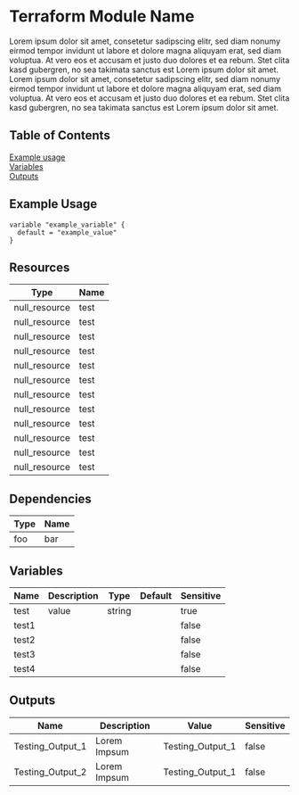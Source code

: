 # Terraform Module Name
Lorem ipsum dolor sit amet, consetetur sadipscing elitr, sed diam nonumy eirmod tempor invidunt ut labore et dolore magna aliquyam erat, sed diam voluptua. At vero eos et accusam et justo duo dolores et ea rebum. Stet clita kasd gubergren, no sea takimata sanctus est Lorem ipsum dolor sit amet. Lorem ipsum dolor sit amet, consetetur sadipscing elitr, sed diam nonumy eirmod tempor invidunt ut labore et dolore magna aliquyam erat, sed diam voluptua. At vero eos et accusam et justo duo dolores et ea rebum. Stet clita kasd gubergren, no sea takimata sanctus est Lorem ipsum dolor sit amet.
## Table of Contents
[Example usage](#example-usage)<br/>
[Variables](#variables)<br/>
[Outputs](#outputs)<br/>
## Example Usage
```hcl
variable "example_variable" {
  default = "example_value"
}
```
## Resources
|Type|Name|
|---|-----|
|null_resource|test|
|null_resource|test|
|null_resource|test|
|null_resource|test|
|null_resource|test|
|null_resource|test|
|null_resource|test|
|null_resource|test|
|null_resource|test|
|null_resource|test|
|null_resource|test|
|null_resource|test|
## Dependencies
|Type|Name|
|---|-----|
|foo|bar|
## Variables
| Name | Description | Type | Default | Sensitive |
|------|-------------|------|---------|-----------|
|test|value|string||true|
|test1||||false|
|test2||||false|
|test3||||false|
|test4||||false|
## Outputs
| Name | Description | Value | Sensitive |
|------|-------------|-------|-----------|
|Testing_Output_1|Lorem Impsum|Testing_Output_1|false|
|Testing_Output_2|Lorem Impsum|Testing_Output_1|false|
